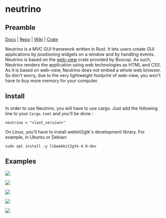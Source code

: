 # neutrino

## Preamble

[Docs](https://docs.rs/neutrino) | 
[Repo](https://github.com/alexislozano/neutrino) | 
[Wiki](https://github.com/alexislozano/neutrino/wiki) | 
[Crate](https://crates.io/crates/neutrino)

Neutrino is a MVC GUI framework written in Rust. It lets users create GUI 
applications by positioning widgets on a window and by handling events. 
Neutrino is based on the [web-view](https://crates.io/crates/web-view) crate
provided by Boscop. As such, Neutrino renders the application using web 
technologies as HTML and CSS. 
As it is based on web-view, Neutrino does not embed a whole web browser. So 
don't worry, due to the very lightweight footprint of web-view, you won't 
have to buy more memory for your computer.

## Install

In order to use Neutrino, you will have to use cargo. Just add the following
line to your `Cargo.toml` and you'll be done : 

```text
neutrino = "<last_version>"
```

On Linux, you'll have to install webkit2gtk's development library. For example,
in Ubuntu or Debian:
```
sudo apt install -y libwebkit2gtk-4.0-dev
```

## Examples

![](https://raw.githubusercontent.com/wiki/alexislozano/neutrino/images/image_viewer/3.png)

![](https://raw.githubusercontent.com/wiki/alexislozano/neutrino/images/styling/3.png)

![](https://raw.githubusercontent.com/wiki/alexislozano/neutrino/images/styling/4.png)

![](https://raw.githubusercontent.com/wiki/alexislozano/neutrino/images/styling/5.png)

![](https://raw.githubusercontent.com/wiki/alexislozano/neutrino/images/styling/6.png)
